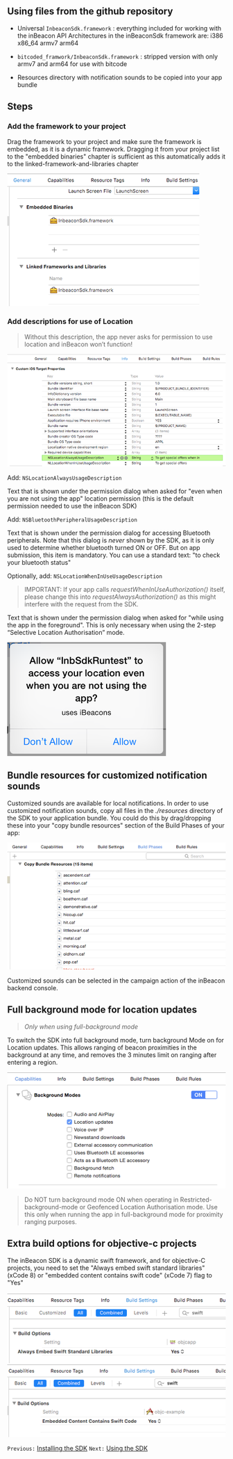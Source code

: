 ## Using files from the github repository

- Universal `InbeaconSdk.framework` : everything included for working with the inBeacon API Architectures in the inBeaconSdk framework are: i386 x86_64 armv7 arm64

- `bitcoded_framwork/InbeaconSdk.framework` : stripped version with only armv7 and arm64 for use with bitcode

- Resources directory with notification sounds to be copied into your app bundle

## Steps

### Add the framework to your project

Drag the framework to your project and make sure the framework is embedded, as it is a dynamic framework. Dragging it from your project list to the "embedded binaries" chapter is sufficient as this automatically adds it to the linked-framework-and-libraries chapter

  ![image alt text](image_9.png)

### Add descriptions for use of Location
>Without this description, the app never asks for permission to use location and inBeacon won’t function!

![image alt text](image_10.png)

Add: `NSLocationAlwaysUsageDescription`   

Text that is shown under the permission dialog when asked for "even when you are not using the app" location permission (this is the default permission needed to use the inBeacon SDK)

Add: `NSBluetoothPeripheralUsageDescription`
  
  Text that is shown under the permission dialog for accessing Bluetooth peripherals. Note that this dialog is *never* shown by the SDK, as it is only used to determine whether bluetooth turned ON or OFF. But on app submission, this item is mandatory. You can use a standard text: "to check your bluetooth status"

Optionally, add: `NSLocationWhenInUseUsageDescription`

  >IMPORTANT:
  >If your app calls *request​When​In​Use​Authorization()* itself, please change this into *requestAlwaysAuthorization()* as this might interfere with the request from the SDK.


Text that is shown under the permission dialog when asked for "while using the app in the foreground". This is only necessary when using the 2-step “Selective Location Authorisation” mode.

![image alt text](image_11.png)

## Bundle resources for customized notification sounds

Customized sounds are available for local notifications. In order to use customized notification sounds, copy all files in the *./resources* directory of the SDK to your application bundle. You could do this by drag/dropping these into your "copy bundle resources" section of the Build Phases of your app:

![image alt text](image_12.png)

Customized sounds can be selected in the campaign action of the inBeacon backend console.

## Full background mode for location updates 
>*Only when using full-background mode*

To switch the SDK into full background mode, turn background Mode on for Location updates. This allows ranging of beacon proximities in the background at any time, and removes the 3 minutes limit on ranging after entering a region.

  ![image alt text](image_13.png)

>Do NOT turn background mode ON when operating in Restricted-background-mode or Geofenced Location Authorisation mode. Use this only when running the app in full-background mode for proximity ranging purposes.


## Extra build options for objective-c projects 

  The inBeacon SDK is a dynamic swift framework, and for objective-C projects, you need to set the "Always embed swift standard libraries" (xCode 8) or "embedded content contains swift code" (xCode 7) flag to "Yes"

  ![image alt text](image_17.png)
  ![image alt text](image_8.png)

`Previous:` [Installing the SDK](installing-the-sdk.md)   `Next:` [Using the SDK](using-the-sdk.md)
